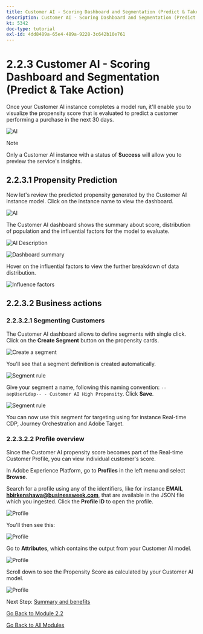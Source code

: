 ```yaml
---
title: Customer AI - Scoring Dashboard and Segmentation (Predict & Take Action)
description: Customer AI - Scoring Dashboard and Segmentation (Predict & Take Action)
kt: 5342
doc-type: tutorial
exl-id: 4dd8489a-65e4-489a-9228-3c642b10e761
---
```

# 2.2.3 Customer AI - Scoring Dashboard and Segmentation (Predict & Take Action)

Once your Customer AI instance completes a model run, it'll enable you to visualize the propensity score that is evaluated to predict a customer performing a purchase in the next 30 days.

![AI](./images/caimodels.png)

>[!NOTE]
>
>Only a Customer AI instance with a status of **Success** will allow you to preview the service's insights.

## 2.2.3.1 Propensity Prediction

Now let's review the predicted propensity generated by the Customer AI instance model. Click on the instance name to view the dashboard.

![AI](./images/caimodels1.png)

The Customer AI dashboard shows the summary about score, distribution of population and the influential factors for the model to evaluate.

![AI Description](./images/caidescription.png)

![Dashboard summary](./images/caidashboard.png)

Hover on the influential factors to view the further breakdown of data distribution.

![Influence factors](./images/caiinfluencefactors.png)

## 2.2.3.2 Business actions

### 2.2.3.2.1 Segmenting Customers

The Customer AI dashboard allows to define segments with single click. Click on the **Create Segment** button on the propensity cards.

![Create a segment](./images/caiinfluencefactors1.png)

You'll see that a segment definition is created automatically.

![Segment rule](./images/caicreatesegment.png)

Give your segment a name, following this naming convention: `--aepUserLdap-- - Customer AI High Propensity`. Click **Save**.

![Segment rule](./images/caicreatesegment1.png)

You can now use this segment for targeting using for instance Real-time CDP, Journey Orchestration and Adobe Target.

### 2.2.3.2.2 Profile overview

Since the Customer AI propensity score becomes part of the Real-time Customer Profile, you can view individual customer's score.

In Adobe Experience Platform, go to **Profiles** in the left menu and select **Browse**.

Search for a profile using any of the identifiers, like for instance **EMAIL hbirkenshawa@businessweek.com**, that are available in the JSON file which you ingested. Click the **Profile ID** to open the profile.

![Profile](./images/profile1.png)

You'll then see this:

![Profile](./images/profile2.png)

Go to **Attributes**, which contains the output from your Customer AI model.

![Profile](./images/profile3.png)

Scroll down to see the Propensity Score as calculated by your Customer AI model.

![Profile](./images/profile4.png)

Next Step: [Summary and benefits](./summary.md)

[Go Back to Module 2.2](./intelligent-services.md)

[Go Back to All Modules](./../../../overview.md)
